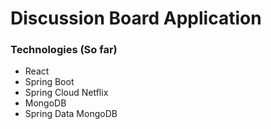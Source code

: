 # Discussion Board Application

### Technologies (So far)
- React
- Spring Boot
- Spring Cloud Netflix
- MongoDB
- Spring Data MongoDB